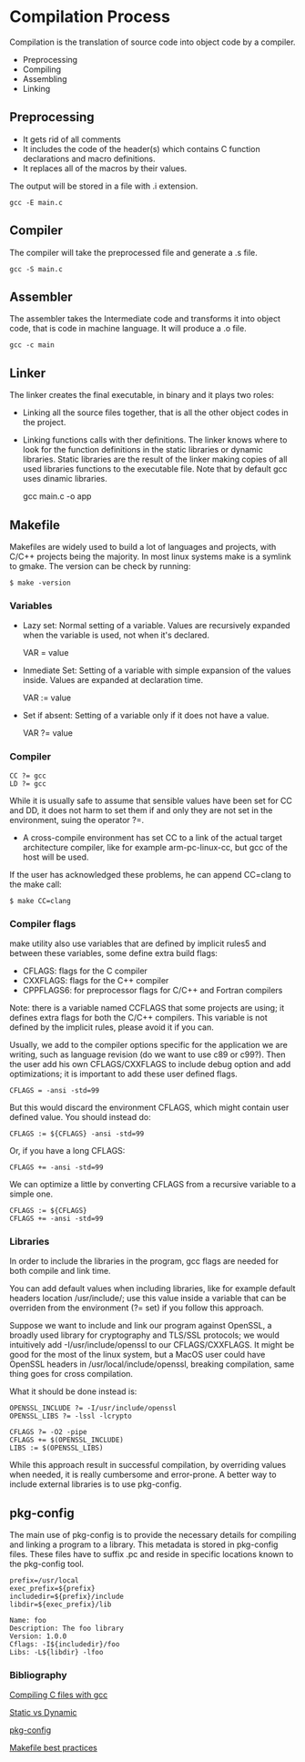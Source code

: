 
# Compilation Process

Compilation is the translation of source code into object code by a compiler.

- Preprocessing
- Compiling
- Assembling
- Linking

## Preprocessing

- It gets rid of all comments
- It includes the code of the header(s) which contains C function declarations and macro definitions.
- It replaces all of the macros by their values.

The output will be stored in a file with .i extension.

    gcc -E main.c

## Compiler

The compiler will take the preprocessed file and generate a .s file.

    gcc -S main.c

## Assembler

The assembler takes the Intermediate code and transforms it into object code, that is code in machine language. It will produce a .o file.

    gcc -c main

## Linker

The linker creates the final executable, in binary and it plays two roles:

- Linking all the source files together, that is all the other object codes in the project.

- Linking functions calls with ther definitions. The linker knows where to look for the function definitions in the static libraries or dynamic libraries. Static libraries are the result of the linker making copies of all used libraries functions to the executable file. Note that by default gcc uses dinamic libraries.

    gcc main.c -o app

## Makefile

Makefiles are widely used to build a lot of languages and projects, with C/C++ projects being the majority. In most linux systems make is a symlink to gmake. The version can be check by running:

    $ make -version

### Variables

- Lazy set: Normal setting of a variable. Values are recursively expanded when the variable is used, not when it's declared.

    VAR = value

- Inmediate Set: Setting of a variable with simple expansion of the values inside. Values are expanded at declaration time.

    VAR := value

- Set if absent: Setting of a variable only if it does not have a value.

    VAR ?= value

### Compiler

    CC ?= gcc
    LD ?= gcc

While it is usually safe to assume that sensible values have been set for CC and DD, it does not harm to set them if and only they are not set in the environment, suing the operator ?=.

- A cross-compile environment has set CC to a link of the actual target architecture compiler, like for example arm-pc-linux-cc, but gcc of the host will be used.

If the user has acknowledged these problems, he can append CC=clang to the make call:

    $ make CC=clang

### Compiler flags 

make utility also use variables that are defined by implicit rules5 and between these variables, some define extra build flags:

- CFLAGS: flags for the C compiler
- CXXFLAGS: flags for the C++ compiler
- CPPFLAGS6: for preprocessor flags for C/C++ and Fortran compilers

Note: there is a variable named CCFLAGS that some projects are using; it defines extra flags for both the C/C++ compilers. This variable is not defined by the implicit rules, please avoid it if you can.

Usually, we add to the compiler options specific for the application we are writing, such as language revision (do we want to use c89 or c99?). Then the user add his own CFLAGS/CXXFLAGS to include debug option and add optimizations; it is important to add these user defined flags.

    CFLAGS = -ansi -std=99

But this would discard the environment CFLAGS, which might contain user defined value. You should instead do:

    CFLAGS := ${CFLAGS} -ansi -std=99

Or, if you have a long CFLAGS:

    CFLAGS += -ansi -std=99

We can optimize a little by converting CFLAGS from a recursive variable to a simple one.

    CFLAGS := ${CFLAGS}
    CFLAGS += -ansi -std=99

### Libraries

In order to include the libraries in the program, gcc flags are needed for both compile and link time.

You can add default values when including libraries, like for example default headers location /usr/include/; use this value inside a variable that can be overriden from the environment (?= set) if you follow this approach.

Suppose we want to include and link our program against OpenSSL, a broadly used library for cryptography and TLS/SSL protocols; we would intuitively add -I/usr/include/openssl to our CFLAGS/CXXFLAGS. It might be good for the most of the linux system, but a MacOS user could have OpenSSL headers in /usr/local/include/openssl, breaking compilation, same thing goes for cross compilation.

What it should be done instead is:

    OPENSSL_INCLUDE ?= -I/usr/include/openssl
    OPENSSL_LIBS ?= -lssl -lcrypto

    CFLAGS ?= -O2 -pipe
    CFLAGS += $(OPENSSL_INCLUDE)
    LIBS := $(OPENSSL_LIBS)

While this approach result in successful compilation, by overriding values when needed, it is really cumbersome and error-prone. A better way to include external libraries is to use pkg-config.

## pkg-config

The main use of pkg-config is to provide the necessary details for compiling and linking a program to a library. This metadata is stored in pkg-config files. These files have to suffix .pc and reside in specific locations known to the pkg-config tool.

    prefix=/usr/local
    exec_prefix=${prefix}
    includedir=${prefix}/include
    libdir=${exec_prefix}/lib

    Name: foo
    Description: The foo library
    Version: 1.0.0
    Cflags: -I${includedir}/foo
    Libs: -L${libdir} -lfoo

### Bibliography

[Compiling C files with gcc](https://medium.com/@laura.derohan/compiling-c-files-with-gcc-step-by-step-8e78318052)

[Static vs Dynamic](https://2142.medium.com/static-and-dynamic-static-or-dynamic-c810dc2443fa)

[pkg-config](https://people.freedesktop.org/~dbn/pkg-config-guide.html)

[Makefile best practices](https://danyspin97.org/blog/makefiles-best-practices/)